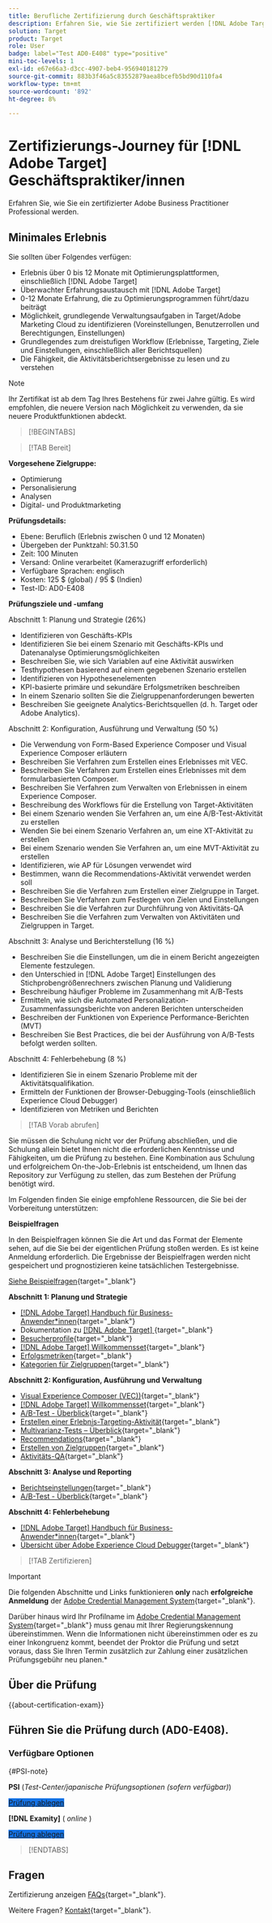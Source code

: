 ```yaml
---
title: Berufliche Zertifizierung durch Geschäftspraktiker
description: Erfahren Sie, wie Sie zertifiziert werden [!DNL Adobe Target] Business Practitioner Professional.
solution: Target
product: Target
role: User
badge: label="Test AD0-E408" type="positive"
mini-toc-levels: 1
exl-id: e67e66a3-d3cc-4907-beb4-956940181279
source-git-commit: 883b3f46a5c83552879aea8bcefb5bd90d110fa4
workflow-type: tm+mt
source-wordcount: '892'
ht-degree: 8%

---
```


# Zertifizierungs-Journey für [!DNL Adobe Target] Geschäftspraktiker/innen

Erfahren Sie, wie Sie ein zertifizierter Adobe Business Practitioner Professional werden.

## Minimales Erlebnis

Sie sollten über Folgendes verfügen:

* Erlebnis über 0 bis 12 Monate mit Optimierungsplattformen, einschließlich [!DNL Adobe Target]
* Überwachter Erfahrungsaustausch mit [!DNL Adobe Target]
* 0-12 Monate Erfahrung, die zu Optimierungsprogrammen führt/dazu beiträgt
* Möglichkeit, grundlegende Verwaltungsaufgaben in Target/Adobe Marketing Cloud zu identifizieren (Voreinstellungen, Benutzerrollen und Berechtigungen, Einstellungen)
* Grundlegendes zum dreistufigen Workflow (Erlebnisse, Targeting, Ziele und Einstellungen, einschließlich aller Berichtsquellen)
* Die Fähigkeit, die Aktivitätsberichtsergebnisse zu lesen und zu verstehen

>[!NOTE]
>
>Ihr Zertifikat ist ab dem Tag Ihres Bestehens für zwei Jahre gültig. Es wird empfohlen, die neuere Version nach Möglichkeit zu verwenden, da sie neuere Produktfunktionen abdeckt.

>[!BEGINTABS]

>[!TAB Bereit]

**Vorgesehene Zielgruppe:**

* Optimierung
* Personalisierung
* Analysen
* Digital- und Produktmarketing

**Prüfungsdetails:**

* Ebene: Beruflich (Erlebnis zwischen 0 und 12 Monaten)
* Übergeben der Punktzahl: 50.31.50
* Zeit: 100 Minuten
* Versand: Online verarbeitet (Kamerazugriff erforderlich)
* Verfügbare Sprachen: englisch
* Kosten: 125 $ (global) / 95 $ (Indien)
* Test-ID: AD0-E408

**Prüfungsziele und -umfang**

Abschnitt 1: Planung und Strategie (26%)

* Identifizieren von Geschäfts-KPIs
* Identifizieren Sie bei einem Szenario mit Geschäfts-KPIs und Datenanalyse Optimierungsmöglichkeiten
* Beschreiben Sie, wie sich Variablen auf eine Aktivität auswirken
* Testhypothesen basierend auf einem gegebenen Szenario erstellen
* Identifizieren von Hypothesenelementen
* KPI-basierte primäre und sekundäre Erfolgsmetriken beschreiben
* In einem Szenario sollten Sie die Zielgruppenanforderungen bewerten
* Beschreiben Sie geeignete Analytics-Berichtsquellen (d. h. Target oder Adobe Analytics).

Abschnitt 2: Konfiguration, Ausführung und Verwaltung (50 %)

* Die Verwendung von Form-Based Experience Composer und Visual Experience Composer erläutern
* Beschreiben Sie Verfahren zum Erstellen eines Erlebnisses mit VEC.
* Beschreiben Sie Verfahren zum Erstellen eines Erlebnisses mit dem formularbasierten Composer.
* Beschreiben Sie Verfahren zum Verwalten von Erlebnissen in einem Experience Composer.
* Beschreibung des Workflows für die Erstellung von Target-Aktivitäten
* Bei einem Szenario wenden Sie Verfahren an, um eine A/B-Test-Aktivität zu erstellen
* Wenden Sie bei einem Szenario Verfahren an, um eine XT-Aktivität zu erstellen
* Bei einem Szenario wenden Sie Verfahren an, um eine MVT-Aktivität zu erstellen
* Identifizieren, wie AP für Lösungen verwendet wird
* Bestimmen, wann die Recommendations-Aktivität verwendet werden soll
* Beschreiben Sie die Verfahren zum Erstellen einer Zielgruppe in Target.
* Beschreiben Sie Verfahren zum Festlegen von Zielen und Einstellungen
* Beschreiben Sie die Verfahren zur Durchführung von Aktivitäts-QA
* Beschreiben Sie die Verfahren zum Verwalten von Aktivitäten und Zielgruppen in Target.

Abschnitt 3: Analyse und Berichterstellung (16 %)

* Beschreiben Sie die Einstellungen, um die in einem Bericht angezeigten Elemente festzulegen.
* den Unterschied in [!DNL Adobe Target] Einstellungen des Stichprobengrößenrechners zwischen Planung und Validierung
* Beschreibung häufiger Probleme im Zusammenhang mit A/B-Tests
* Ermitteln, wie sich die Automated Personalization-Zusammenfassungsberichte von anderen Berichten unterscheiden
* Beschreiben der Funktionen von Experience Performance-Berichten (MVT)
* Beschreiben Sie Best Practices, die bei der Ausführung von A/B-Tests befolgt werden sollten.

Abschnitt 4: Fehlerbehebung (8 %)

* Identifizieren Sie in einem Szenario Probleme mit der Aktivitätsqualifikation.
* Ermitteln der Funktionen der Browser-Debugging-Tools (einschließlich Experience Cloud Debugger)
* Identifizieren von Metriken und Berichten

>[!TAB Vorab abrufen]

Sie müssen die Schulung nicht vor der Prüfung abschließen, und die Schulung allein bietet Ihnen nicht die erforderlichen Kenntnisse und Fähigkeiten, um die Prüfung zu bestehen. Eine Kombination aus Schulung und erfolgreichem On-the-Job-Erlebnis ist entscheidend, um Ihnen das Repository zur Verfügung zu stellen, das zum Bestehen der Prüfung benötigt wird.

Im Folgenden finden Sie einige empfohlene Ressourcen, die Sie bei der Vorbereitung unterstützen:

**Beispielfragen**

In den Beispielfragen können Sie die Art und das Format der Elemente sehen, auf die Sie bei der eigentlichen Prüfung stoßen werden. Es ist keine Anmeldung erforderlich. Die Ergebnisse der Beispielfragen werden nicht gespeichert und prognostizieren keine tatsächlichen Testergebnisse.

[Siehe Beispielfragen](https://scorpion.caveon.com/launchpad/ad0-e408-adobe-target-business-practitioner-professional-copy-5axknr){target="_blank"}

**Abschnitt 1: Planung und Strategie**

* [[!DNL Adobe Target] Handbuch für Business-Anwender*innen](https://experienceleague.adobe.com/docs/target/using/target-home.html?lang=de){target="_blank"}
* Dokumentation zu [[!DNL Adobe Target] ](https://experienceleague.adobe.com/docs/target.html){target="_blank"}
* [Besucherprofile](https://experienceleague.adobe.com/docs/target/using/audiences/visitor-profiles/visitor-profile.html?lang=de){target="_blank"}
* [[!DNL Adobe Target] Willkommensset](https://experienceleague.adobe.com/docs/target/using/introduction/welcome/target-welcome-kit.html){target="_blank"}
* [Erfolgsmetriken](https://experienceleague.adobe.com/docs/target/using/activities/success-metrics/success-metrics.html?lang=de){target="_blank"}
* [Kategorien für Zielgruppen](https://experienceleague.adobe.com/docs/target/using/audiences/create-audiences/categories-audiences/target-rules.html){target="_blank"}

**Abschnitt 2: Konfiguration, Ausführung und Verwaltung**

* [Visual Experience Composer (VEC))](https://experienceleague.adobe.com/docs/target/using/experiences/vec/visual-experience-composer.html){target="_blank"}
* [[!DNL Adobe Target] Willkommensset](https://experienceleague.adobe.com/docs/target/using/introduction/welcome/target-welcome-kit.html){target="_blank"}
* [A/B-Test - Überblick](https://experienceleague.adobe.com/docs/target/using/activities/abtest/test-ab.html){target="_blank"}
* [Erstellen einer Erlebnis-Targeting-Aktivität](https://experienceleague.adobe.com/docs/target/using/activities/experience-targeting/create-targeting/xt-create.html){target="_blank"}
* [Multivarianz-Tests – Überblick](https://experienceleague.adobe.com/docs/target/using/activities/multivariate-test/multivariate-testing.html){target="_blank"}
* [Recommendations](https://experienceleague.adobe.com/docs/target/using/recommendations/recommendations.html){target="_blank"}
* [Erstellen von Zielgruppen](https://experienceleague.adobe.com/docs/target/using/audiences/create-audiences/audiences.html?lang=de){target="_blank"}
* [Aktivitäts-QA](https://experienceleague.adobe.com/docs/target/using/activities/activity-qa/activity-qa.html){target="_blank"}

**Abschnitt 3: Analyse und Reporting**

* [Berichtseinstellungen](https://experienceleague.adobe.com/docs/target/using/reports/settings/report-settings.html){target="_blank"}
* [A/B-Test - Überblick](https://experienceleague.adobe.com/docs/target/using/activities/abtest/test-ab.html){target="_blank"}

**Abschnitt 4: Fehlerbehebung**

* [[!DNL Adobe Target] Handbuch für Business-Anwender*innen](https://experienceleague.adobe.com/docs/target/using/target-home.html?lang=de){target="_blank"}
* [Übersicht über Adobe Experience Cloud Debugger](https://docs.adobe.com/content/help/de-DE/experience-cloud/user-guides/home.translate.html){target="_blank"}

>[!TAB Zertifizieren]

>[!IMPORTANT]
>
>Die folgenden Abschnitte und Links funktionieren **only**  nach **erfolgreiche Anmeldung** der [Adobe Credential Management System](https://www.certmetrics.com/adobe){target="_blank"}.
>
>Darüber hinaus wird Ihr Profilname im [Adobe Credential Management System](https://www.certmetrics.com/adobe){target="_blank"} muss genau mit Ihrer Regierungskennung übereinstimmen. Wenn die Informationen nicht übereinstimmen oder es zu einer Inkongruenz kommt, beendet der Proktor die Prüfung und setzt voraus, dass Sie Ihren Termin zusätzlich zur Zahlung einer zusätzlichen Prüfungsgebühr neu planen.*


## Über die Prüfung

{{about-certification-exam}}

## Führen Sie die Prüfung durch (AD0-E408).

### Verfügbare Optionen

{#PSI-note}

**PSI** (*Test-Center/japanische Prüfungsoptionen (sofern verfügbar)*)

<a href="https://www.certmetrics.com/adobe/candidate/psi_sso_adobe.aspx?redir=yes&amp;ec=AD0-E408" target="_blank" class="spectrum-Button spectrum-Button--fill spectrum-Button--accent spectrum-Button--sizeM is-margin-bottom-big-big at-element-click-tracking" style="background-color:#1473E6">

<span class="spectrum-Button-label has-no-wrap">
   Prüfung ablegen
</span>
</a>

**[!DNL Examity]** ( *online* )

<a href="https://www.certmetrics.com/adobe/candidate/examity_sso.aspx?eid=AD0-E408" target="_blank" class="spectrum-Button spectrum-Button--fill spectrum-Button--accent spectrum-Button--sizeM is-margin-bottom-big-big at-element-click-tracking" style="background-color:#1473E6">

<span class="spectrum-Button-label has-no-wrap">
   Prüfung ablegen
</span>
</a>

>[!ENDTABS]

## Fragen

Zertifizierung anzeigen [FAQs](https://experienceleague.adobe.com/docs/certification/certification/faq.html){target="_blank"}.

Weitere Fragen? [Kontakt](mailto:certif@adobe.com){target="_blank"}.
